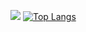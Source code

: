 [![](https://visitcount.itsvg.in/api?id=Thomas&label=Profile%20Views&color=12&icon=3&pretty=true)](https://visitcount.itsvg.in)
[![Top Langs](https://github-readme-stats.vercel.app/api/top-langs/?username=thomas-kichelm&layout=compact&theme=vision-friendly-dark)](https://github.com/anuraghazra/github-readme-stats)
